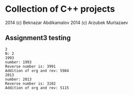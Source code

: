 # Collection of C++ projects
2014 (c) Beknazar Abdikamalov
2014 (c) Arzubek Murtazaev
## Assignment3 testing
	2
	N: 2
	1993
	number: 1993
	Reverse number is: 3991
	Addition of org and rev: 5984
	2013
	number: 2013
	Reverse number is: 3102
	Addition of org and rev: 5115
